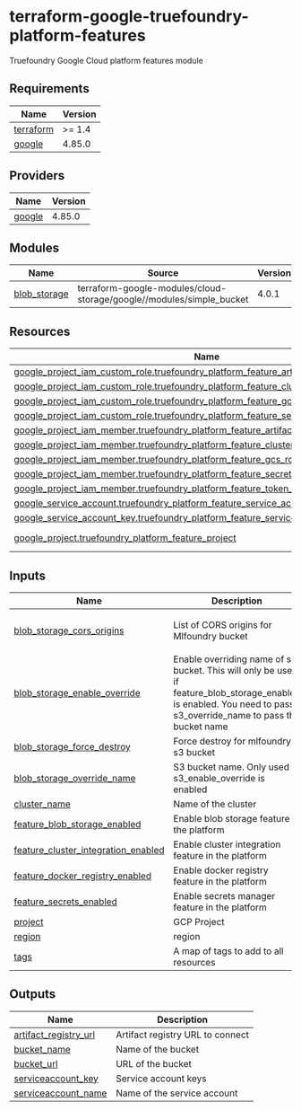 # terraform-google-truefoundry-platform-features
Truefoundry Google Cloud platform features module

<!-- BEGIN_TF_DOCS -->
## Requirements

| Name | Version |
|------|---------|
| <a name="requirement_terraform"></a> [terraform](#requirement\_terraform) | >= 1.4 |
| <a name="requirement_google"></a> [google](#requirement\_google) | 4.85.0 |

## Providers

| Name | Version |
|------|---------|
| <a name="provider_google"></a> [google](#provider\_google) | 4.85.0 |

## Modules

| Name | Source | Version |
|------|--------|---------|
| <a name="module_blob_storage"></a> [blob\_storage](#module\_blob\_storage) | terraform-google-modules/cloud-storage/google//modules/simple_bucket | 4.0.1 |

## Resources

| Name | Type |
|------|------|
| [google_project_iam_custom_role.truefoundry_platform_feature_artifact_registry_role](https://registry.terraform.io/providers/hashicorp/google/4.85.0/docs/resources/project_iam_custom_role) | resource |
| [google_project_iam_custom_role.truefoundry_platform_feature_cluster_integration_role](https://registry.terraform.io/providers/hashicorp/google/4.85.0/docs/resources/project_iam_custom_role) | resource |
| [google_project_iam_custom_role.truefoundry_platform_feature_gcs_bucket_role](https://registry.terraform.io/providers/hashicorp/google/4.85.0/docs/resources/project_iam_custom_role) | resource |
| [google_project_iam_custom_role.truefoundry_platform_feature_secret_manager_role](https://registry.terraform.io/providers/hashicorp/google/4.85.0/docs/resources/project_iam_custom_role) | resource |
| [google_project_iam_member.truefoundry_platform_feature_artifact_registry_role_binding](https://registry.terraform.io/providers/hashicorp/google/4.85.0/docs/resources/project_iam_member) | resource |
| [google_project_iam_member.truefoundry_platform_feature_cluster_integration_role_binding](https://registry.terraform.io/providers/hashicorp/google/4.85.0/docs/resources/project_iam_member) | resource |
| [google_project_iam_member.truefoundry_platform_feature_gcs_role_binding](https://registry.terraform.io/providers/hashicorp/google/4.85.0/docs/resources/project_iam_member) | resource |
| [google_project_iam_member.truefoundry_platform_feature_secret_manager_role_binding](https://registry.terraform.io/providers/hashicorp/google/4.85.0/docs/resources/project_iam_member) | resource |
| [google_project_iam_member.truefoundry_platform_feature_token_creator_role_binding](https://registry.terraform.io/providers/hashicorp/google/4.85.0/docs/resources/project_iam_member) | resource |
| [google_service_account.truefoundry_platform_feature_service_account](https://registry.terraform.io/providers/hashicorp/google/4.85.0/docs/resources/service_account) | resource |
| [google_service_account_key.truefoundry_platform_feature_service_account_key](https://registry.terraform.io/providers/hashicorp/google/4.85.0/docs/resources/service_account_key) | resource |
| [google_project.truefoundry_platform_feature_project](https://registry.terraform.io/providers/hashicorp/google/4.85.0/docs/data-sources/project) | data source |

## Inputs

| Name | Description | Type | Default | Required |
|------|-------------|------|---------|:--------:|
| <a name="input_blob_storage_cors_origins"></a> [blob\_storage\_cors\_origins](#input\_blob\_storage\_cors\_origins) | List of CORS origins for Mlfoundry bucket | `list(string)` | <pre>[<br>  "*"<br>]</pre> | no |
| <a name="input_blob_storage_enable_override"></a> [blob\_storage\_enable\_override](#input\_blob\_storage\_enable\_override) | Enable overriding name of s3 bucket. This will only be used if feature\_blob\_storage\_enabled is enabled. You need to pass s3\_override\_name to pass the bucket name | `bool` | `false` | no |
| <a name="input_blob_storage_force_destroy"></a> [blob\_storage\_force\_destroy](#input\_blob\_storage\_force\_destroy) | Force destroy for mlfoundry s3 bucket | `bool` | `true` | no |
| <a name="input_blob_storage_override_name"></a> [blob\_storage\_override\_name](#input\_blob\_storage\_override\_name) | S3 bucket name. Only used if s3\_enable\_override is enabled | `string` | `""` | no |
| <a name="input_cluster_name"></a> [cluster\_name](#input\_cluster\_name) | Name of the cluster | `string` | n/a | yes |
| <a name="input_feature_blob_storage_enabled"></a> [feature\_blob\_storage\_enabled](#input\_feature\_blob\_storage\_enabled) | Enable blob storage feature in the platform | `bool` | `true` | no |
| <a name="input_feature_cluster_integration_enabled"></a> [feature\_cluster\_integration\_enabled](#input\_feature\_cluster\_integration\_enabled) | Enable cluster integration feature in the platform | `bool` | `true` | no |
| <a name="input_feature_docker_registry_enabled"></a> [feature\_docker\_registry\_enabled](#input\_feature\_docker\_registry\_enabled) | Enable docker registry feature in the platform | `bool` | `true` | no |
| <a name="input_feature_secrets_enabled"></a> [feature\_secrets\_enabled](#input\_feature\_secrets\_enabled) | Enable secrets manager feature in the platform | `bool` | `true` | no |
| <a name="input_project"></a> [project](#input\_project) | GCP Project | `string` | n/a | yes |
| <a name="input_region"></a> [region](#input\_region) | region | `string` | n/a | yes |
| <a name="input_tags"></a> [tags](#input\_tags) | A map of tags to add to all resources | `map(string)` | `{}` | no |

## Outputs

| Name | Description |
|------|-------------|
| <a name="output_artifact_registry_url"></a> [artifact\_registry\_url](#output\_artifact\_registry\_url) | Artifact registry URL to connect |
| <a name="output_bucket_name"></a> [bucket\_name](#output\_bucket\_name) | Name of the bucket |
| <a name="output_bucket_url"></a> [bucket\_url](#output\_bucket\_url) | URL of the bucket |
| <a name="output_serviceaccount_key"></a> [serviceaccount\_key](#output\_serviceaccount\_key) | Service account keys |
| <a name="output_serviceaccount_name"></a> [serviceaccount\_name](#output\_serviceaccount\_name) | Name of the service account |
<!-- END_TF_DOCS -->
